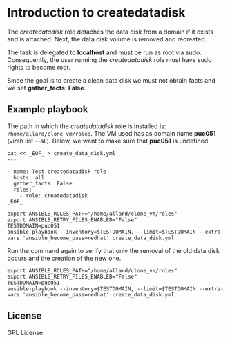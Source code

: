 # Introduction to createdatadisk

The *createdatadisk* role detaches the data disk from a
domain if it exists and is attached. Next, the data disk
volume is removed and recreated.

The task is delegated to **localhost** and must be run as
root via sudo. Consequently, the user running the
*createdatadisk* role must have sudo rights to become root.

Since the goal is to create a clean data disk we must not
obtain facts and we set **gather_facts: False**.

## Example playbook

The path in which the *createdatadisk* role is installed is:
`/home/allard/clone_vm/roles`. The VM used has as domain name
**puc051** (virsh list --all). Below, we want to make sure
that **puc051** is undefined.

```
cat << _EOF_ > create_data_disk.yml
---

- name: Test createdatadisk role
  hosts: all
  gather_facts: False
  roles:
    - role: createdatadisk
_EOF_

export ANSIBLE_ROLES_PATH="/home/allard/clone_vm/roles"
export ANSIBLE_RETRY_FILES_ENABLED="False"
TESTDOMAIN=puc051
ansible-playbook --inventory=$TESTDOMAIN, --limit=$TESTDOMAIN --extra-vars 'ansible_become_pass=redhat' create_data_disk.yml

```

Run the command again to verify that only the removal of the
old data disk occurs and the creation of the new one.

```
export ANSIBLE_ROLES_PATH="/home/allard/clone_vm/roles"
export ANSIBLE_RETRY_FILES_ENABLED="False"
TESTDOMAIN=puc051
ansible-playbook --inventory=$TESTDOMAIN, --limit=$TESTDOMAIN --extra-vars 'ansible_become_pass=redhat' create_data_disk.yml

```

## License
GPL License.
